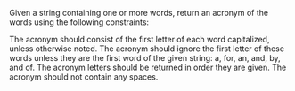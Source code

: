 Given a string containing one or more words, return an acronym of the words using the following constraints:

The acronym should consist of the first letter of each word capitalized, unless otherwise noted.
The acronym should ignore the first letter of these words unless they are the first word of the given string: a, for, an, and, by, and of.
The acronym letters should be returned in order they are given.
The acronym should not contain any spaces.

